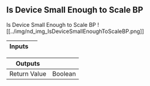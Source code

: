 ## Is Device Small Enough to Scale BP
Is Device Small Enough to Scale BP
![[../img/nd_img_IsDeviceSmallEnoughToScaleBP.png]]

|Inputs||
|--|--|

|Outputs||
|--|--|
| Return Value | Boolean |
